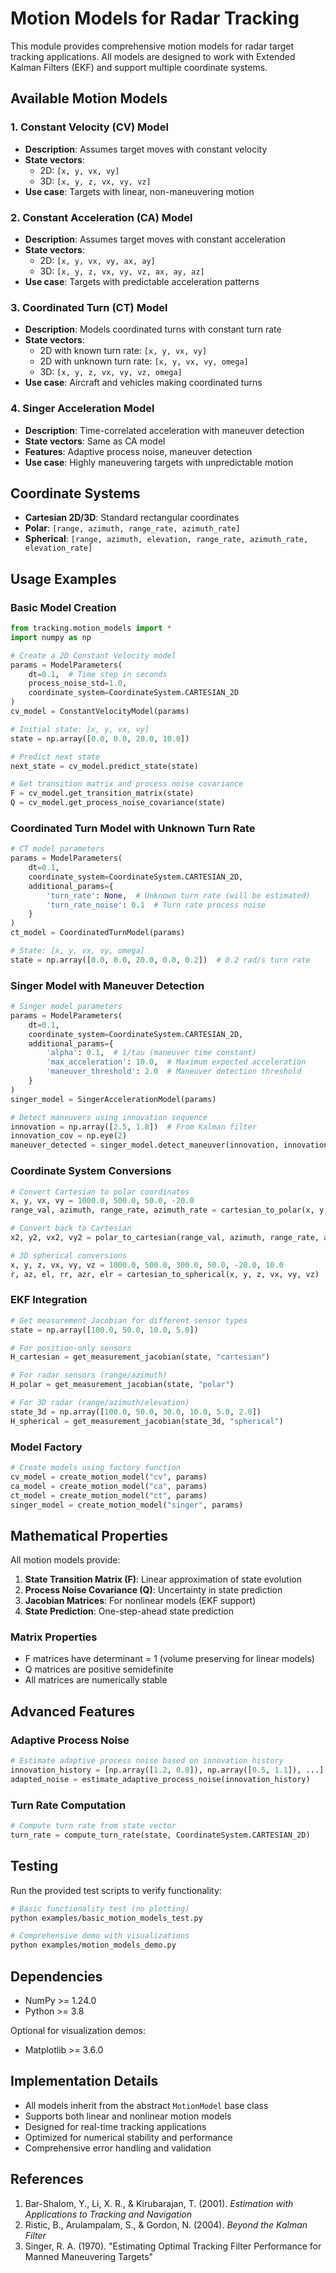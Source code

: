 # Motion Models for Radar Tracking

This module provides comprehensive motion models for radar target tracking applications. All models are designed to work with Extended Kalman Filters (EKF) and support multiple coordinate systems.

## Available Motion Models

### 1. Constant Velocity (CV) Model
- **Description**: Assumes target moves with constant velocity
- **State vectors**:
  - 2D: `[x, y, vx, vy]`
  - 3D: `[x, y, z, vx, vy, vz]`
- **Use case**: Targets with linear, non-maneuvering motion

### 2. Constant Acceleration (CA) Model  
- **Description**: Assumes target moves with constant acceleration
- **State vectors**:
  - 2D: `[x, y, vx, vy, ax, ay]`
  - 3D: `[x, y, z, vx, vy, vz, ax, ay, az]`
- **Use case**: Targets with predictable acceleration patterns

### 3. Coordinated Turn (CT) Model
- **Description**: Models coordinated turns with constant turn rate
- **State vectors**:
  - 2D with known turn rate: `[x, y, vx, vy]`
  - 2D with unknown turn rate: `[x, y, vx, vy, omega]`
  - 3D: `[x, y, z, vx, vy, vz, omega]`
- **Use case**: Aircraft and vehicles making coordinated turns

### 4. Singer Acceleration Model
- **Description**: Time-correlated acceleration with maneuver detection
- **State vectors**: Same as CA model
- **Features**: Adaptive process noise, maneuver detection
- **Use case**: Highly maneuvering targets with unpredictable motion

## Coordinate Systems

- **Cartesian 2D/3D**: Standard rectangular coordinates
- **Polar**: `[range, azimuth, range_rate, azimuth_rate]`
- **Spherical**: `[range, azimuth, elevation, range_rate, azimuth_rate, elevation_rate]`

## Usage Examples

### Basic Model Creation

```python
from tracking.motion_models import *
import numpy as np

# Create a 2D Constant Velocity model
params = ModelParameters(
    dt=0.1,  # Time step in seconds
    process_noise_std=1.0,
    coordinate_system=CoordinateSystem.CARTESIAN_2D
)
cv_model = ConstantVelocityModel(params)

# Initial state: [x, y, vx, vy]
state = np.array([0.0, 0.0, 20.0, 10.0])

# Predict next state
next_state = cv_model.predict_state(state)

# Get transition matrix and process noise covariance
F = cv_model.get_transition_matrix(state)
Q = cv_model.get_process_noise_covariance(state)
```

### Coordinated Turn Model with Unknown Turn Rate

```python
# CT model parameters
params = ModelParameters(
    dt=0.1,
    coordinate_system=CoordinateSystem.CARTESIAN_2D,
    additional_params={
        'turn_rate': None,  # Unknown turn rate (will be estimated)
        'turn_rate_noise': 0.1  # Turn rate process noise
    }
)
ct_model = CoordinatedTurnModel(params)

# State: [x, y, vx, vy, omega]
state = np.array([0.0, 0.0, 20.0, 0.0, 0.2])  # 0.2 rad/s turn rate
```

### Singer Model with Maneuver Detection

```python
# Singer model parameters
params = ModelParameters(
    dt=0.1,
    coordinate_system=CoordinateSystem.CARTESIAN_2D,
    additional_params={
        'alpha': 0.1,  # 1/tau (maneuver time constant)
        'max_acceleration': 10.0,  # Maximum expected acceleration
        'maneuver_threshold': 2.0  # Maneuver detection threshold
    }
)
singer_model = SingerAccelerationModel(params)

# Detect maneuvers using innovation sequence
innovation = np.array([2.5, 1.8])  # From Kalman filter
innovation_cov = np.eye(2)
maneuver_detected = singer_model.detect_maneuver(innovation, innovation_cov)
```

### Coordinate System Conversions

```python
# Convert Cartesian to polar coordinates
x, y, vx, vy = 1000.0, 500.0, 50.0, -20.0
range_val, azimuth, range_rate, azimuth_rate = cartesian_to_polar(x, y, vx, vy)

# Convert back to Cartesian
x2, y2, vx2, vy2 = polar_to_cartesian(range_val, azimuth, range_rate, azimuth_rate)

# 3D spherical conversions
x, y, z, vx, vy, vz = 1000.0, 500.0, 300.0, 50.0, -20.0, 10.0
r, az, el, rr, azr, elr = cartesian_to_spherical(x, y, z, vx, vy, vz)
```

### EKF Integration

```python
# Get measurement Jacobian for different sensor types
state = np.array([100.0, 50.0, 10.0, 5.0])

# For position-only sensors
H_cartesian = get_measurement_jacobian(state, "cartesian")

# For radar sensors (range/azimuth)
H_polar = get_measurement_jacobian(state, "polar")

# For 3D radar (range/azimuth/elevation)
state_3d = np.array([100.0, 50.0, 30.0, 10.0, 5.0, 2.0])
H_spherical = get_measurement_jacobian(state_3d, "spherical")
```

### Model Factory

```python
# Create models using factory function
cv_model = create_motion_model("cv", params)
ca_model = create_motion_model("ca", params)
ct_model = create_motion_model("ct", params)
singer_model = create_motion_model("singer", params)
```

## Mathematical Properties

All motion models provide:

1. **State Transition Matrix (F)**: Linear approximation of state evolution
2. **Process Noise Covariance (Q)**: Uncertainty in state prediction
3. **Jacobian Matrices**: For nonlinear models (EKF support)
4. **State Prediction**: One-step-ahead state prediction

### Matrix Properties
- F matrices have determinant = 1 (volume preserving for linear models)
- Q matrices are positive semidefinite
- All matrices are numerically stable

## Advanced Features

### Adaptive Process Noise
```python
# Estimate adaptive process noise based on innovation history
innovation_history = [np.array([1.2, 0.8]), np.array([0.5, 1.1]), ...]
adapted_noise = estimate_adaptive_process_noise(innovation_history)
```

### Turn Rate Computation
```python
# Compute turn rate from state vector
turn_rate = compute_turn_rate(state, CoordinateSystem.CARTESIAN_2D)
```

## Testing

Run the provided test scripts to verify functionality:

```bash
# Basic functionality test (no plotting)
python examples/basic_motion_models_test.py

# Comprehensive demo with visualizations
python examples/motion_models_demo.py
```

## Dependencies

- NumPy >= 1.24.0
- Python >= 3.8

Optional for visualization demos:
- Matplotlib >= 3.6.0

## Implementation Details

- All models inherit from the abstract `MotionModel` base class
- Supports both linear and nonlinear motion models
- Designed for real-time tracking applications
- Optimized for numerical stability and performance
- Comprehensive error handling and validation

## References

1. Bar-Shalom, Y., Li, X. R., & Kirubarajan, T. (2001). *Estimation with Applications to Tracking and Navigation*
2. Ristic, B., Arulampalam, S., & Gordon, N. (2004). *Beyond the Kalman Filter*
3. Singer, R. A. (1970). "Estimating Optimal Tracking Filter Performance for Manned Maneuvering Targets"